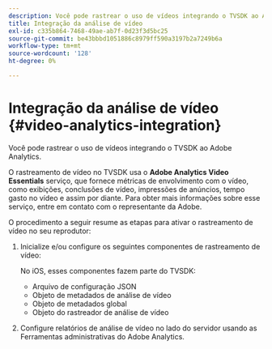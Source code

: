 ```yaml
---
description: Você pode rastrear o uso de vídeos integrando o TVSDK ao Adobe Analytics.
title: Integração da análise de vídeo
exl-id: c335b864-7468-49ae-ab7f-0d23f3d5bc25
source-git-commit: be43bbbd1051886c8979ff590a3197b2a7249b6a
workflow-type: tm+mt
source-wordcount: '128'
ht-degree: 0%

---
```


# Integração da análise de vídeo {#video-analytics-integration}

Você pode rastrear o uso de vídeos integrando o TVSDK ao Adobe Analytics.

O rastreamento de vídeo no TVSDK usa o **Adobe Analytics Video Essentials** serviço, que fornece métricas de envolvimento com o vídeo, como exibições, conclusões de vídeo, impressões de anúncios, tempo gasto no vídeo e assim por diante. Para obter mais informações sobre esse serviço, entre em contato com o representante da Adobe.

O procedimento a seguir resume as etapas para ativar o rastreamento de vídeo no seu reprodutor:

1. Inicialize e/ou configure os seguintes componentes de rastreamento de vídeo:

   No iOS, esses componentes fazem parte do TVSDK:

   * Arquivo de configuração JSON
   * Objeto de metadados de análise de vídeo
   * Objeto de metadados global
   * Objeto do rastreador de análise de vídeo

1. Configure relatórios de análise de vídeo no lado do servidor usando as Ferramentas administrativas do Adobe Analytics.
